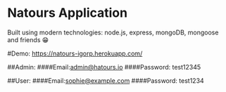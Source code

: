 # Natours Application

Built using modern technologies: node.js, express, mongoDB, mongoose and friends 😁

#Demo: 
https://natours-igorp.herokuapp.com/

##Admin:
####Email:admin@hatours.io
####Password: test12345

##User:
####Email:sophie@example.com
####Password: test1234